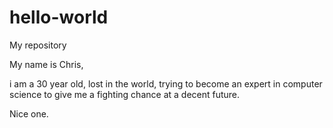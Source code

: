 # hello-world
My repository

My name is Chris, 

i am a 30 year old, lost in the world, trying to become an expert in computer science to give me a fighting chance at a decent future. 

Nice one. 

